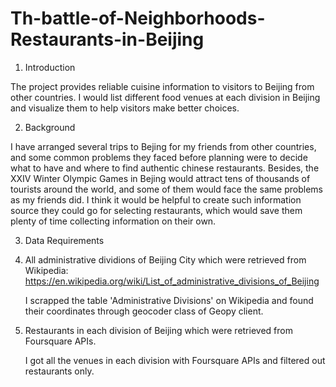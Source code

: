 # Th-battle-of-Neighborhoods-Restaurants-in-Beijing

1. Introduction

The project provides reliable cuisine information to visitors to Beijing from other countries. I would list different food venues at each division in Beijing and visualize them to help visitors make better choices.

2. Background

I have arranged several trips to Bejing for my friends from other countries, and some common problems they faced before planning were to decide what to have and where to find authentic chinese restaurants. Besides, the XXIV Winter Olympic Games in Bejing would attract tens of thousands of tourists around the world, and some of them would face the same problems as my friends did. I think it would be helpful to create such information source they could go for selecting restaurants, which would save them plenty of time collecting information on their own.

3. Data Requirements

  1. All administrative dividions of Beijing City which were retrieved from Wikipedia:  https://en.wikipedia.org/wiki/List_of_administrative_divisions_of_Beijing

     I scrapped the table 'Administrative Divisions' on Wikipedia and found their coordinates through geocoder class of Geopy client.

  2. Restaurants in each division of Beijing which were retrieved from Foursquare APIs.

     I got all the venues in each division with Foursquare APIs and filtered out restaurants only. 





